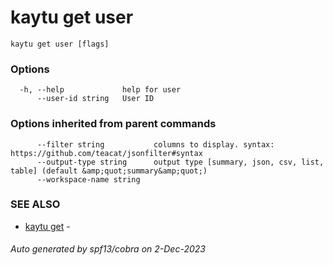# kaytu get user



```
kaytu get user [flags]
```

### Options

```
  -h, --help             help for user
      --user-id string   User ID
```

### Options inherited from parent commands

```
      --filter string           columns to display. syntax: https://github.com/teacat/jsonfilter#syntax
      --output-type string      output type [summary, json, csv, list, table] (default &amp;quot;summary&amp;quot;)
      --workspace-name string   
```

### SEE ALSO

* [kaytu get](kaytu_get)	 - 

###### Auto generated by spf13/cobra on 2-Dec-2023
